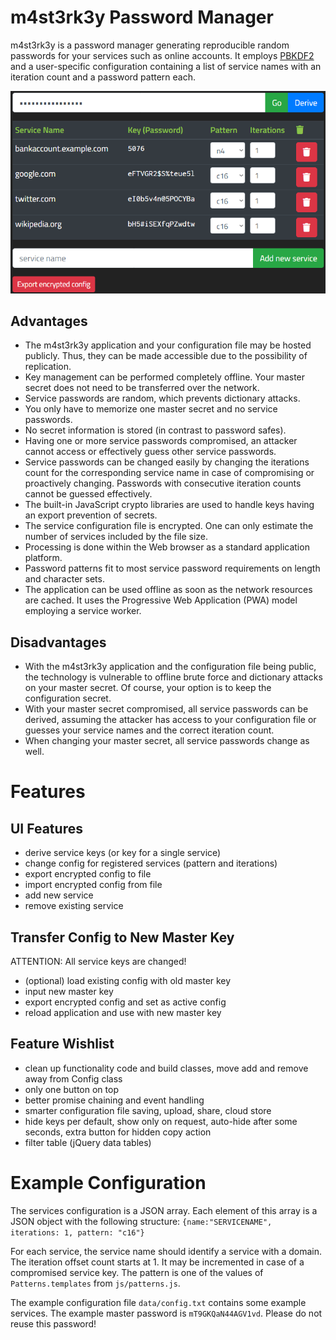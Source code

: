 # m4st3rk3y Password Manager
m4st3rk3y is a password manager generating reproducible random passwords for your services such as online accounts. It employs [PBKDF2](https://en.wikipedia.org/wiki/PBKDF2) and a user-specific configuration containing a list of service names with an iteration count and a password pattern each.

![Screenshot of the m4st3rk3y Application](gfx/m4st3rk3y-screenshot.png)

## Advantages
* The m4st3rk3y application and your configuration file may be hosted publicly. Thus, they can be made accessible due to the possibility of replication.
* Key management can be performed completely offline. Your master secret does not need to be transferred over the network.
* Service passwords are random, which prevents dictionary attacks.
* You only have to memorize one master secret and no service passwords.
* No secret information is stored (in contrast to password safes).
* Having one or more service passwords compromised, an attacker cannot access or effectively guess other service passwords.
* Service passwords can be changed easily by changing the iterations count for the corresponding service name in case of compromising or proactively changing. Passwords with consecutive iteration counts cannot be guessed effectively.
* The built-in JavaScript crypto libraries are used to handle keys having an export prevention of secrets.
* The service configuration file is encrypted. One can only estimate the number of services included by the file size.
* Processing is done within the Web browser as a standard application platform.
* Password patterns fit to most service password requirements on length and character sets.
* The application can be used offline as soon as the network resources are cached. It uses the Progressive Web Application (PWA) model employing a service worker.

## Disadvantages
* With the m4st3rk3y application and the configuration file being public, the technology is vulnerable to offline brute force and dictionary attacks on your master secret. Of course, your option is to keep the configuration secret.
* With your master secret compromised, all service passwords can be derived, assuming the attacker has access to your configuration file or guesses your service names and the correct iteration count.
* When changing your master secret, all service passwords change as well.

# Features

## UI Features
* derive service keys (or key for a single service)
* change config for registered services (pattern and iterations)
* export encrypted config to file
* import encrypted config from file
* add new service
* remove existing service

## Transfer Config to New Master Key
ATTENTION: All service keys are changed!

* (optional) load existing config with old master key
* input new master key
* export encrypted config and set as active config
* reload application and use with new master key

## Feature Wishlist
* clean up functionality code and build classes, move add and remove away from Config class
* only one button on top
* better promise chaining and event handling
* smarter configuration file saving, upload, share, cloud store
* hide keys per default, show only on request, auto-hide after some seconds, extra button for hidden copy action
* filter table (jQuery data tables)

# Example Configuration
The services configuration is a JSON array. Each element of this array is a JSON object with the following structure:
`{name:"SERVICENAME", iterations: 1, pattern: "c16"}`

For each service, the service name should identify a service with a domain. The iteration offset count starts at 1. It may be incremented in case of a compromised service key. The pattern is one of the values of `Patterns.templates` from `js/patterns.js`.

The example configuration file `data/config.txt` contains some example services. The example master password is `mT9GKQaN44AGV1vd`. Please do not reuse this password!
